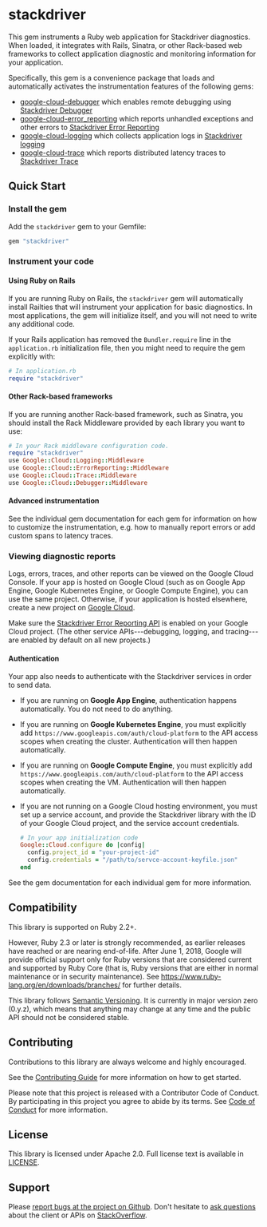 # stackdriver

This gem instruments a Ruby web application for Stackdriver diagnostics. When
loaded, it integrates with Rails, Sinatra, or other Rack-based web frameworks
to collect application diagnostic and monitoring information for your
application.

Specifically, this gem is a convenience package that loads and automatically
activates the instrumentation features of the following gems:

*   [google-cloud-debugger](../google-cloud-debugger) which enables remote
    debugging using [Stackdriver Debugger](https://cloud.google.com/debugger/)
*   [google-cloud-error_reporting](../google-cloud-error_reporting) which
    reports unhandled exceptions and other errors to
    [Stackdriver Error Reporting](https://cloud.google.com/error-reporting/)
*   [google-cloud-logging](../google-cloud-logging) which collects application
    logs in [Stackdriver logging](https://cloud.google.com/logging/)
*   [google-cloud-trace](../google-cloud-trace) which reports distributed
    latency traces to [Stackdriver Trace](https://cloud.google.com/trace/)

## Quick Start

### Install the gem

Add the `stackdriver` gem to your Gemfile:

```ruby
gem "stackdriver"
```

### Instrument your code

#### Using Ruby on Rails

If you are running Ruby on Rails, the `stackdriver` gem will automatically
install Railties that will instrument your application for basic diagnostics.
In most applications, the gem will initialize itself, and you will not need to
write any additional code.

If your Rails application has removed the `Bundler.require` line in the
`application.rb` initialization file, then you might need to require the gem
explicitly with:

```ruby
# In application.rb
require "stackdriver"
```

#### Other Rack-based frameworks

If you are running another Rack-based framework, such as Sinatra, you should
install the Rack Middleware provided by each library you want to use:

```ruby
# In your Rack middleware configuration code.
require "stackdriver"
use Google::Cloud::Logging::Middleware
use Google::Cloud::ErrorReporting::Middleware
use Google::Cloud::Trace::Middleware
use Google::Cloud::Debugger::Middleware
```

#### Advanced instrumentation

See the individual gem documentation for each gem for information on how to
customize the instrumentation, e.g. how to manually report errors or add custom
spans to latency traces.

### Viewing diagnostic reports

Logs, errors, traces, and other reports can be viewed on the Google Cloud
Console. If your app is hosted on Google Cloud (such as on Google App Engine,
Google Kubernetes Engine, or Google Compute Engine), you can use the same
project. Otherwise, if your application is hosted elsewhere, create a new
project on [Google Cloud](https://console.cloud.google.com/).

Make sure the
[Stackdriver Error Reporting API](https://console.cloud.google.com/apis/library/clouderrorreporting.googleapis.com)
is enabled on your Google Cloud project. (The other service APIs---debugging,
logging, and tracing---are enabled by default on all new projects.)

#### Authentication

Your app also needs to authenticate with the Stackdriver services in order to
send data.

*   If you are running on **Google App Engine**, authentication happens
    automatically. You do not need to do anything.
*   If you are running on **Google Kubernetes Engine**, you must explicitly add
    `https://www.googleapis.com/auth/cloud-platform` to the API access scopes
    when creating the cluster. Authentication will then happen automatically.
*   If you are running on **Google Compute Engine**, you must explicitly add
    `https://www.googleapis.com/auth/cloud-platform` to the API access scopes
    when creating the VM. Authentication will then happen automatically.
*   If you are not running on a Google Cloud hosting environment, you must set
    up a service account, and provide the Stackdriver library with the ID of
    your Google Cloud project, and the service account credentials.

    ```ruby
    # In your app initialization code
    Google::Cloud.configure do |config|
      config.project_id = "your-project-id"
      config.credentials = "/path/to/servce-account-keyfile.json"
    end
    ```

See the gem documentation for each individual gem for more information.

## Compatibility

This library is supported on Ruby 2.2+.

However, Ruby 2.3 or later is strongly recommended, as earlier releases have
reached or are nearing end-of-life. After June 1, 2018, Google will provide
official support only for Ruby versions that are considered current and
supported by Ruby Core (that is, Ruby versions that are either in normal
maintenance or in security maintenance).
See https://www.ruby-lang.org/en/downloads/branches/ for further details.

This library follows [Semantic Versioning](http://semver.org/).
It is currently in major version zero (0.y.z), which means that anything may change at any time and the public API should not be considered stable.

## Contributing

Contributions to this library are always welcome and highly encouraged.

See the [Contributing Guide](https://googlecloudplatform.github.io/stackdriver-ruby/#/docs/guides/contributing) for more information on how to get started.

Please note that this project is released with a Contributor Code of Conduct. By participating in this project you agree to abide by its terms. See [Code of Conduct](../CODE_OF_CONDUCT.md) for more information.

## License

This library is licensed under Apache 2.0. Full license text is available in [LICENSE](LICENSE).

## Support

Please [report bugs at the project on Github](https://github.com/GoogleCloudPlatform/google-cloud-ruby/issues).
Don't hesitate to [ask questions](http://stackoverflow.com/questions/tagged/google-cloud-ruby) about the client or APIs on [StackOverflow](http://stackoverflow.com).
